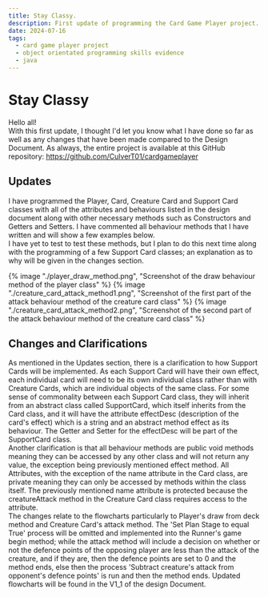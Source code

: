 ```yaml
---
title: Stay Classy.
description: First update of programming the Card Game Player project.
date: 2024-07-16 
tags:
  - card game player project
  - object orientated programming skills evidence
  - java
---
```


<div class="container fluid">
  <h1 class="col align-self-center">Stay Classy</h1>
  <div class="row justify-content-center">
    <p class="col-8">
    Hello all!<br />
    With this first update, I thought I'd let you know what I have done so far as well as any changes that have been made compared to the Design Document. As always, the entire project is available at this GitHub repository: <a href="https://github.com/CulverT01/cardgameplayer">https://github.com/CulverT01/cardgameplayer</a>
    </p>
  </div>
  <div class="row justify-content-center">
    <h2 class="row">Updates</h2>
    <p class="col-8"> 
    I have programmed the Player, Card, Creature Card and Support Card classes with all of the attributes and behaviours listed in the design document along with other necessary methods such as Constructors and Getters and Setters. I have commented all behaviour methods that I have written and will show a few examples below. <br />
     I have yet to test to test these methods, but I plan to do this next time along with the programming of a few Support Card classes; an explanation as to why will be given in the changes section. 
    </p>
    <div class="col-8">
    {% image "./player_draw_method.png", "Screenshot of the draw behaviour method of the player class" %}
    {% image "./creature_card_attack_method1.png", "Screenshot of the first part of the attack behaviour method of the creature card class" %}
    {% image "./creature_card_attack_method2.png", "Screenshot of the second part of the attack behaviour method of the creature card class" %}
    </div>   
  </div>
  <div class="row justify-content-center">
    <h2 class="row">Changes and Clarifications</h2>
    <p class="col-8"> 
    As mentioned in the Updates section, there is a clarification to how Support Cards will be implemented. As each Support Card will have their own effect, each individual card will need to be its own individual class rather than with Creature Cards, which are individual objects of the same class. For some sense of commonality between each Support Card class, they will inherit from an abstract class called SupportCard, which itself inherits from the Card class, and it will have the attribute effectDesc (description of the card's effect) which is a string and an abstract method effect as its behaviour. The Getter and Setter for the effectDesc will be part of the SupportCard class.<br />
    Another clarification is that all behaviour methods are public void methods meaning they can be accessed by any other class and will not return any value, the exception being previously mentioned effect method. All Attributes, with the exception of the name attribute in the Card class, are private meaning they can only be accessed by methods within the class itself. The previously mentioned name attribute is protected because the creatureAttack method in the Creature Card class requires access to the attribute.<br />
    The changes relate to the flowcharts particularly to Player's draw from deck method and Creature Card's attack method. The 'Set Plan Stage to equal True' process will be omitted and implemented into the Runner's game begin method; while the attack method will include a decision on whether or not the defence points of the opposing player are less than the attack of the creature, and if they are, then the defence points are set to 0 and the method ends, else then the process 'Subtract creature's attack from opponent's defence points' is run and then the method ends. Updated flowcharts will be found in the V1_1 of the design Document.
    </p>
  </div>
</div>
